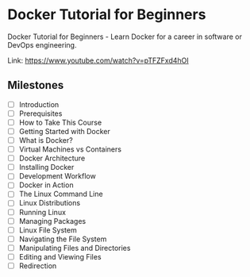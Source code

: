 # Docker Tutorial for Beginners

Docker Tutorial for Beginners - Learn Docker for a career in software or DevOps engineering.

Link: <https://www.youtube.com/watch?v=pTFZFxd4hOI>

## Milestones

- [ ] Introduction
- [ ] Prerequisites
- [ ] How to Take This Course
- [ ] Getting Started with Docker
- [ ] What is Docker?
- [ ] Virtual Machines vs Containers
- [ ] Docker Architecture
- [ ] Installing Docker
- [ ] Development Workflow
- [ ] Docker in Action
- [ ] The Linux Command Line
- [ ] Linux Distributions
- [ ] Running Linux
- [ ] Managing Packages
- [ ] Linux File System
- [ ] Navigating the File System
- [ ] Manipulating Files and Directories
- [ ] Editing and Viewing Files
- [ ] Redirection

